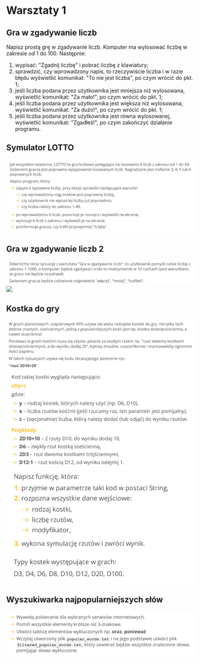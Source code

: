 # Warsztaty 1
## Gra w zgadywanie liczb
Napisz prostą grę w zgadywanie liczb. Komputer ma wylosować liczbę w zakresie od 1 do 100.
Następnie:
1) wypisać: "Zgadnij liczbę" i pobrać liczbę z klawiatury;
2) sprawdzić, czy wprowadzony napis, to rzeczywiście liczba i w razie błędu wyświetlić komunikat: "To
nie jest liczba", po czym wrócić do pkt. 1;
3) jeśli liczba podana przez użytkownika jest mniejsza niż wylosowana, wyświetlić komunikat: "Za
mało!", po czym wrócić do pkt. 1;
4) jeśli liczba podana przez użytkownika jest większa niż wylosowana, wyświetlić komunikat: "Za
dużo!", po czym wrócić do pkt. 1;
5) jeśli liczba podana przez użytkownika jest równa wylosowanej, wyświetlić komunikat: "Zgadłeś!",
po czym zakończyć działanie programu.
## Symulator LOTTO
![](images_md/_2_.png)
## Gra w zgadywanie liczb 2
![](images_md/_3_.png)
![](images_md/_3.1_.png)
## Kostka do gry
![](images_md/_4.1_.png)
![](images_md/_4.2_.png)
![](images_md/_4.3_.png)
## Wyszukiwarka najpopularniejszych słów
![](images_md/_5_.png)

